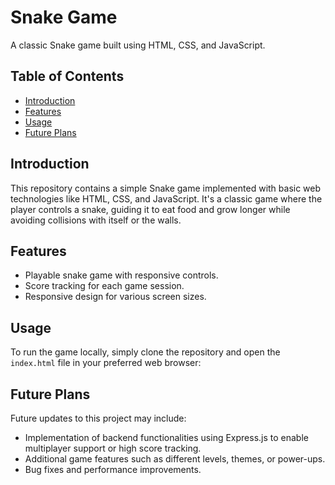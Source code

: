 # Snake Game



A classic Snake game built using HTML, CSS, and JavaScript.

## Table of Contents

- [Introduction](#introduction)
- [Features](#features)
- [Usage](#usage)
- [Future Plans](#future-plans)


## Introduction

This repository contains a simple Snake game implemented with basic web technologies like HTML, CSS, and JavaScript. It's a classic game where the player controls a snake, guiding it to eat food and grow longer while avoiding collisions with itself or the walls.

## Features

- Playable snake game with responsive controls.
- Score tracking for each game session.
- Responsive design for various screen sizes.

## Usage

To run the game locally, simply clone the repository and open the `index.html` file in your preferred web browser:

## Future Plans

Future updates to this project may include:

- Implementation of backend functionalities using Express.js to enable multiplayer support or high score tracking.
- Additional game features such as different levels, themes, or power-ups.
- Bug fixes and performance improvements.

